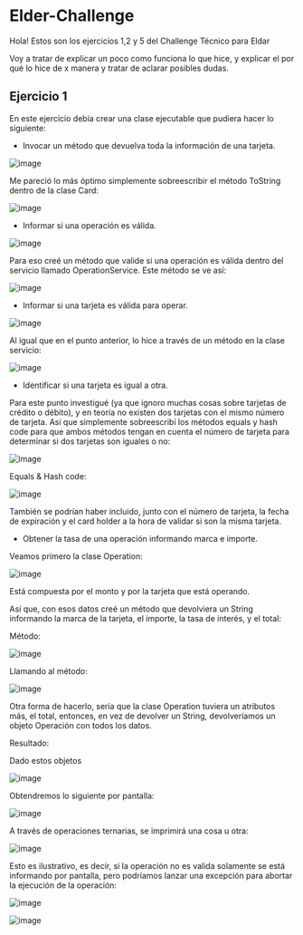 # Elder-Challenge

Hola! Estos son los ejercicios 1,2 y 5 del Challenge Técnico para Eldar

Voy a tratar de explicar un poco como funciona lo que hice, y explicar el por qué lo hice de x manera y tratar de aclarar posibles dudas.

## Ejercicio 1

En este ejercicio debía crear una clase ejecutable que pudiera hacer lo siguiente: 

- Invocar un método que devuelva toda la información de una tarjeta.

![image](https://user-images.githubusercontent.com/87986166/190923720-a1b6b8ee-c50a-422e-a8e5-322a2b752faf.png)


Me pareció lo más óptimo simplemente sobreescribir el método ToString dentro de la clase Card:


![image](https://user-images.githubusercontent.com/87986166/190922577-a66343ea-b010-43ae-9ac7-9a74f1b61ce0.png)

- Informar si una operación es válida.

![image](https://user-images.githubusercontent.com/87986166/190922464-9e151d42-3933-4b9d-aa80-3c9a3899de73.png)

Para eso creé un método que valide si una operación es válida dentro del servicio llamado OperationService. Este método se ve así:

![image](https://user-images.githubusercontent.com/87986166/190922563-285b5858-980a-4005-bec9-b6b387d1ffce.png)

- Informar si una tarjeta es válida para operar.

![image](https://user-images.githubusercontent.com/87986166/190922652-32b67526-9296-4113-a149-0a0e58cab4b2.png)

Al igual que en el punto anterior, lo hice a través de un método en la clase servicio:

![image](https://user-images.githubusercontent.com/87986166/190922667-fb21eac8-8f61-4ceb-85fd-281a631a8e9a.png)

- Identificar si una tarjeta es igual a otra.

Para este punto investigué (ya que ignoro muchas cosas sobre tarjetas de crédito o débito), y en teoría no existen dos tarjetas con el mismo número de tarjeta. Así que simplemente sobreescribí los métodos equals y hash code para que ambos métodos tengan en cuenta el número de tarjeta para determinar si dos tarjetas son iguales o no:

![image](https://user-images.githubusercontent.com/87986166/190922827-b07e25fd-40cd-4e1f-bc6a-8507a30ca3fa.png)

Equals & Hash code:

![image](https://user-images.githubusercontent.com/87986166/190922952-e1e9c4a2-ae68-4215-8d28-1687eb756fd5.png)

También se podrían haber incluido, junto con el número de tarjeta, la fecha de expiración y el card holder a la hora de validar si son la misma tarjeta.

- Obtener la tasa de una operación informando marca e importe. 

Veamos primero la clase Operation:

![image](https://user-images.githubusercontent.com/87986166/190923115-9edbba5a-7230-49c7-a982-a345bbf69106.png)

Está compuesta por el monto y por la tarjeta que está operando.

Así que, con esos datos creé un método que devolviera un String informando la marca de la tarjeta, el importe, la tasa de interés, y el total:

Método: 

![image](https://user-images.githubusercontent.com/87986166/190923196-8725be21-0cd3-48e2-b52c-043effcc8f2c.png)

Llamando al método:

![image](https://user-images.githubusercontent.com/87986166/190923091-f6c8c131-e5d5-4e29-b042-adee7b8063e1.png)

Otra forma de hacerlo, sería que la clase Operation tuviera un atributos más, el total, entonces, en vez de devolver un String, devolveríamos un objeto Operación con todos los datos.

Resultado:

Dado estos objetos 

![image](https://user-images.githubusercontent.com/87986166/190923367-ef706834-b702-4814-b854-8c18cce1cd2b.png)

Obtendremos lo siguiente por pantalla:

![image](https://user-images.githubusercontent.com/87986166/190923392-35302b83-9251-4fa9-a4af-534988055023.png)

A través de operaciones ternarias, se imprimirá una cosa u otra:

![image](https://user-images.githubusercontent.com/87986166/190923548-be6b14d1-9394-40e4-a137-44f66c6f1177.png)

Esto es ilustrativo, es decir, si la operación no es valida solamente se está informando por pantalla, pero podríamos lanzar una excepción para abortar la ejecución de la operación:

![image](https://user-images.githubusercontent.com/87986166/190923674-9671ffa8-df3f-435c-86d8-eba77c7e6129.png)


![image](https://user-images.githubusercontent.com/87986166/190923651-d1e746e8-521d-4821-97e8-63985a9c28b6.png)



